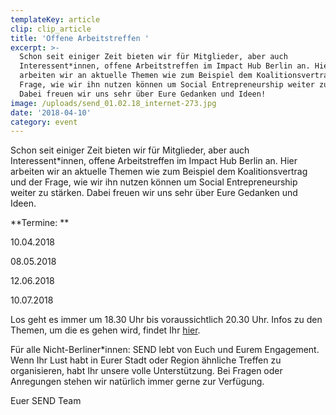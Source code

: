 ```yaml
---
templateKey: article
clip: clip_article
title: 'Offene Arbeitstreffen '
excerpt: >-
  Schon seit einiger Zeit bieten wir für Mitglieder, aber auch
  Interessent*innen, offene Arbeitstreffen im Impact Hub Berlin an. Hier
  arbeiten wir an aktuelle Themen wie zum Beispiel dem Koalitionsvertrag und der
  Frage, wie wir ihn nutzen können um Social Entrepreneurship weiter zu stärken.
  Dabei freuen wir uns sehr über Eure Gedanken und Ideen!
image: /uploads/send_01.02.18_internet-273.jpg
date: '2018-04-10'
category: event
---
```

Schon seit einiger Zeit bieten wir für Mitglieder, aber auch Interessent*innen, offene Arbeitstreffen im Impact Hub Berlin an. Hier arbeiten wir an aktuelle Themen wie zum Beispiel dem Koalitionsvertrag und der Frage, wie wir ihn nutzen können um Social Entrepreneurship weiter zu stärken. Dabei freuen wir uns sehr über Eure Gedanken und Ideen.

**Termine: **

10.04.2018

08.05.2018

12.06.2018

10.07.2018

Los geht es immer um 18.30 Uhr bis voraussichtlich 20.30 Uhr. Infos zu den Themen, um die es gehen wird, findet Ihr [hier](https://www.facebook.com/events/230121794204744/). 

Für alle Nicht-Berliner*innen: SEND lebt von Euch und Eurem Engagement. Wenn Ihr Lust habt in Eurer Stadt oder Region ähnliche Treffen zu organisieren, habt Ihr unsere volle Unterstützung. Bei Fragen oder Anregungen stehen wir natürlich immer gerne zur Verfügung.

Euer SEND Team
